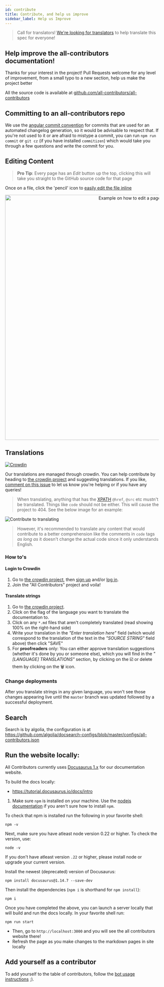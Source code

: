 ```yaml
---
id: contribute
title: Contribute, and help us improve
sidebar_label: Help us Improve
---
```


> Call for translators! [We're looking for translators](https://github.com/all-contributors/all-contributors/issues/143) to help translate this spec for everyone!

## Help improve the all-contributors documentation!

Thanks for your interest in the project!
Pull Requests welcome for any level of improvement, from a small typo to a new section, help us make the project better

All the source code is available at [github.com/all-contributors/all-contributors](https://github.com/all-contributors/all-contributors/tree/master/docs)

## Committing to an all-contributors repo

We use the [angular commit convention](https://github.com/angular/angular/blob/master/CONTRIBUTING.md#-commit-message-guidelines) for commits that are used for an automated changelog generation, so it would be advisable to respect that.
If you're not used to it or are afraid to mistype a commit, you can run `npm run commit` or `git cz` (if you have installed `commitizen`) which would take you through a few questions and write the commit for you.

## Editing Content

> **Pro Tip**: Every page has an _Edit_ button up the top, clicking this will take you straight to the GitHub source code for that page

Once on a file, click the 'pencil' icon to [easily edit the file inline](https://help.github.com/articles/editing-files-in-your-repository/)
<div align="center">
    <img src="../../assets/edit-this-page.png" alt="Example on how to edit a page" width="800px" />
</div>

## Translations

[![Crowdin](https://d322cqt584bo4o.cloudfront.net/all-contributors/localized.svg)](https://crowdin.com/project/all-contributors)

Our translations are managed through crowdin. You can help contribute by heading to [the crowdin project] and suggesting translations.
If you like, [comment on this issue](https://github.com/all-contributors/all-contributors/issues/143) to let us know you're helping or if you have any queries!

> When translating, anything that has the [XPATH](https://developer.mozilla.org/en-US/docs/Web/XPath) `@href`, `@src` etc mustn't be translated. Things like `code` should not be either. This will cause the project to 404. See the below image for an example:
<img src="../../assets/translating-xpath.png" alt="Contribute to translating" />

> However, it's recommended to translate any content that would contribute to a better comprehension like the comments in `code` tags _as long as_ it doesn't change the actual code since it only understands English.

### How to's

#### Login to Crowdin

1. Go to [the crowdin project], then [sign up](https://crowdin.com/join) and/or [log in](https://crowdin.com/login).
2. Join the "All Contributors" project and voila!

#### Translate strings

1. Go to [the crowdin project].
2. Click on the flag of the language you want to translate the documentation to.
3. Click on any `*.md` files that aren't completely translated (read showing 100% on the right-hand side)
4. Write your translation in the _"Enter translation here"_ field (which would correspond to the translation of the text in the _"SOURCE STRING"_ field above) then click "SAVE"
5. For **proofreaders** only: You can either approve translation suggestions (whether it's done by you or someone else), which you will find in the _"[LANGUAGE] TRANSLATIONS"_ section, by clicking on the :ballot_box_with_check: or delete them by clicking on the :wastebasket: icon.

### Change deployments

After you translate strings in any given language, you won't see those changes appearing live until the `master` branch was updated followed by a successful deployment.

## Search

Search is by algolia, the configuration is at <https://github.com/algolia/docsearch-configs/blob/master/configs/all-contributors.json>

## Run the website locally:

All Contributors currently uses [Docusaurus 1.x](https://docusaurus.io) for our documentation website.

To build the docs locally:

* https://tutorial.docusaurus.io/docs/intro

1. Make sure `npm` is installed on your machine. Use the [nodejs documentation](https://docs.npmjs.com/downloading-and-installing-node-js-and-npm) if you aren't sure how to install `npm`.

To check that npm is installed run the following in your favorite shell:

`npm -v`

Next, make sure you have atleast node version 0.22 or higher. To check the version,
use:

`node -v`

If you don't have atleast version `.22` or higher, please install node or upgrade your current version.

Install the newest (deprecated) version of Docusaurus:

`npm install docusaurus@1.14.7 --save-dev`

Then install the dependencies (`npm i` is shorthand for `npm install`):

`npm i`

Once you have completed the above, you can launch a server locally that will build and run the docs locally. In your favorite shell run:

`npm run start`

- Then, go to `http://localhost:3000` and you will see the all contributors website there!
- Refresh the page as you make changes to the markdown pages in site locally 

## Add yourself as a contributor

To add yourself to the table of contributors, follow the [bot usage instructions](../bot/usage) ;).

[the crowdin project]: https://crowdin.com/project/all-contributors
